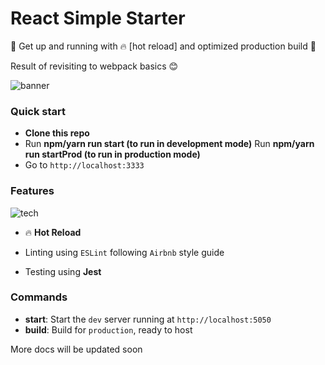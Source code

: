 # React Simple Starter

:school_satchel: Get up and running with :fire: [hot reload] and optimized production build :gem:

Result of revisiting to webpack basics :blush:

![banner](_assets/banner.png)

### Quick start

* **Clone this repo**
* Run **npm/yarn run start (to run in development mode)**
  Run **npm/yarn run startProd (to run in production mode)**
* Go to `http://localhost:3333`

### Features

![tech](_assets/repo.png)

* :fire: **Hot Reload**

* Linting using `ESLint` following `Airbnb` style guide
* Testing using **Jest**

### Commands
* **start**: Start the `dev` server running at `http://localhost:5050`
* **build**: Build for `production`, ready to host

More docs will be updated soon
